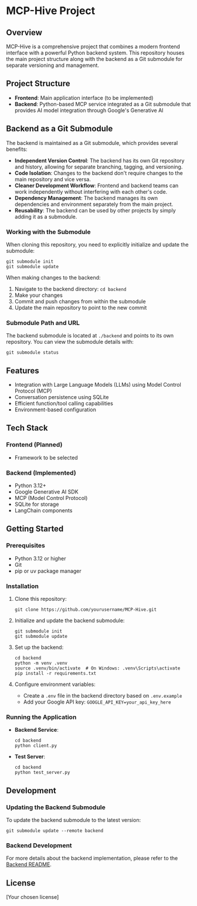 # MCP-Hive Project

## Overview
MCP-Hive is a comprehensive project that combines a modern frontend interface with a powerful Python backend system. This repository houses the main project structure along with the backend as a Git submodule for separate versioning and management.

## Project Structure
- **Frontend**: Main application interface (to be implemented)
- **Backend**: Python-based MCP service integrated as a Git submodule that provides AI model integration through Google's Generative AI

## Backend as a Git Submodule
The backend is maintained as a Git submodule, which provides several benefits:

- **Independent Version Control**: The backend has its own Git repository and history, allowing for separate branching, tagging, and versioning.
- **Code Isolation**: Changes to the backend don't require changes to the main repository and vice versa.
- **Cleaner Development Workflow**: Frontend and backend teams can work independently without interfering with each other's code.
- **Dependency Management**: The backend manages its own dependencies and environment separately from the main project.
- **Reusability**: The backend can be used by other projects by simply adding it as a submodule.

### Working with the Submodule
When cloning this repository, you need to explicitly initialize and update the submodule:
```
git submodule init
git submodule update
```

When making changes to the backend:
1. Navigate to the backend directory: `cd backend`
2. Make your changes
3. Commit and push changes from within the submodule
4. Update the main repository to point to the new commit

### Submodule Path and URL
The backend submodule is located at `./backend` and points to its own repository. You can view the submodule details with:
```
git submodule status
```

## Features
- Integration with Large Language Models (LLMs) using Model Control Protocol (MCP)
- Conversation persistence using SQLite
- Efficient function/tool calling capabilities
- Environment-based configuration

## Tech Stack
### Frontend (Planned)
- Framework to be selected

### Backend (Implemented)
- Python 3.12+
- Google Generative AI SDK
- MCP (Model Control Protocol)
- SQLite for storage
- LangChain components

## Getting Started

### Prerequisites
- Python 3.12 or higher
- Git
- pip or uv package manager

### Installation
1. Clone this repository:
   ```
   git clone https://github.com/yourusername/MCP-Hive.git
   ```

2. Initialize and update the backend submodule:
   ```
   git submodule init
   git submodule update
   ```

3. Set up the backend:
   ```
   cd backend
   python -m venv .venv
   source .venv/bin/activate  # On Windows: .venv\Scripts\activate
   pip install -r requirements.txt
   ```

4. Configure environment variables:
   - Create a `.env` file in the backend directory based on `.env.example`
   - Add your Google API key: `GOOGLE_API_KEY=your_api_key_here`

### Running the Application
- **Backend Service**:
  ```
  cd backend
  python client.py
  ```
- **Test Server**:
  ```
  cd backend
  python test_server.py
  ```

## Development

### Updating the Backend Submodule
To update the backend submodule to the latest version:
```
git submodule update --remote backend
```

### Backend Development
For more details about the backend implementation, please refer to the [Backend README](backend/README.md).

## License
[Your chosen license] 